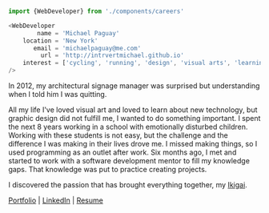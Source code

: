 ```Javascript

import {WebDeveloper} from './components/careers'

<WebDeveloper
        name = 'Michael Paguay'
    location = 'New York'
       email = 'michaelpaguay@me.com'
         url = 'http://intrvertmichael.github.io'
    interest = ['cycling', 'running', 'design', 'visual arts', 'learning', 'creating']
/>
```

In 2012, my architectural signage manager was surprised but understanding when I told him I was quitting.

All my life I've loved visual art and loved to learn about new technology, but graphic design did not fulfill me, I wanted to do something important. I spent the next 8 years working in a school with emotionally disturbed children. Working with these students is not easy, but the challenge and the difference I was making in their lives drove me. I missed making things, so I used programming as an outlet after work. Six months ago, I met and started to work with a software development mentor to fill my knowledge gaps. That knowledge was put to practice creating projects.

I discovered the passion that has brought everything together, my [Ikigai](https://1qjpt15fhlq3xjfpm2utibj1-wpengine.netdna-ssl.com/wp-content/uploads/2020/07/IKIGAI--1024x1024.jpg).

[Portfolio](https://intrvertmichael.github.io) 
| [LinkedIn](https://www.linkedin.com/in/michaelpaguay/) 
| [Resume](https://intrvertmichael.github.io/static/media/resume.e00b5128.pdf)


<datalist id="animals">
    <option value="Cat">
    <option value="Dog">
    <option value="Chicken">
    <option value="Cow">
    <option value="Pig">
  </datalist>
